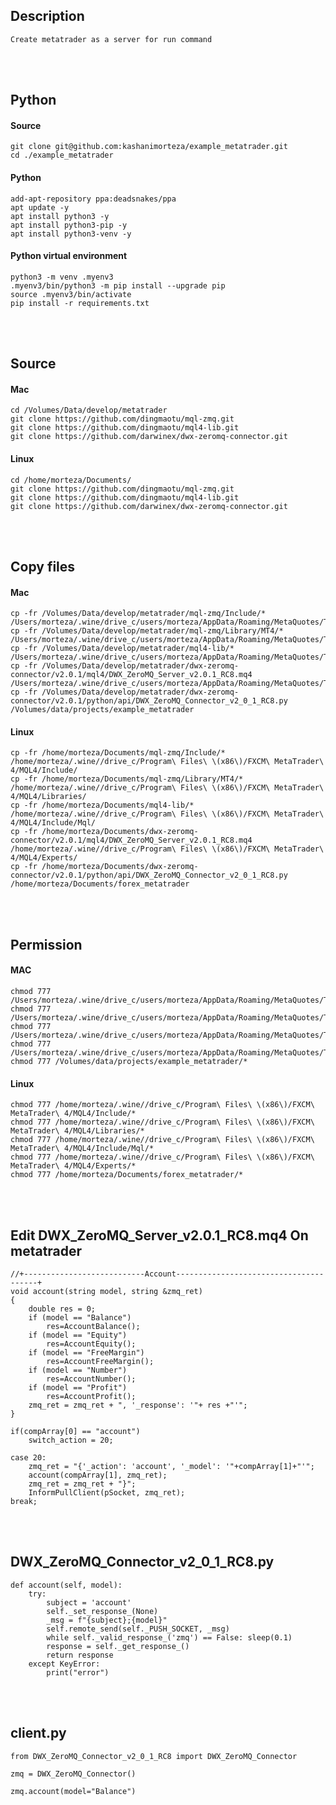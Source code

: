 <!---------------------------------------[Description]-->
## Description
    Create metatrader as a server for run command


<!---------------------------------------[Python]-->
<br><br>

## Python

#### Source
    git clone git@github.com:kashanimorteza/example_metatrader.git
    cd ./example_metatrader

#### Python
    add-apt-repository ppa:deadsnakes/ppa
	apt update -y
	apt install python3 -y
	apt install python3-pip -y
	apt install python3-venv -y

#### Python virtual environment 
	python3 -m venv .myenv3
	.myenv3/bin/python3 -m pip install --upgrade pip
	source .myenv3/bin/activate
	pip install -r requirements.txt



<!---------------------------------------[Source]-->
<br><br>

## Source

#### Mac
    cd /Volumes/Data/develop/metatrader
    git clone https://github.com/dingmaotu/mql-zmq.git
    git clone https://github.com/dingmaotu/mql4-lib.git
    git clone https://github.com/darwinex/dwx-zeromq-connector.git

#### Linux
    cd /home/morteza/Documents/
    git clone https://github.com/dingmaotu/mql-zmq.git
    git clone https://github.com/dingmaotu/mql4-lib.git
    git clone https://github.com/darwinex/dwx-zeromq-connector.git



<!---------------------------------------[Copy]-->
<br><br>

## Copy files

#### Mac
    cp -fr /Volumes/Data/develop/metatrader/mql-zmq/Include/* /Users/morteza/.wine/drive_c/users/morteza/AppData/Roaming/MetaQuotes/Terminal/4436C789DD6783682A87A8056812DF7E/MQL4/Include/
    cp -fr /Volumes/Data/develop/metatrader/mql-zmq/Library/MT4/* /Users/morteza/.wine/drive_c/users/morteza/AppData/Roaming/MetaQuotes/Terminal/4436C789DD6783682A87A8056812DF7E/MQL4/Libraries/
    cp -fr /Volumes/Data/develop/metatrader/mql4-lib/* /Users/morteza/.wine/drive_c/users/morteza/AppData/Roaming/MetaQuotes/Terminal/4436C789DD6783682A87A8056812DF7E/MQL4/Include/Mql/
    cp -fr /Volumes/Data/develop/metatrader/dwx-zeromq-connector/v2.0.1/mql4/DWX_ZeroMQ_Server_v2.0.1_RC8.mq4 /Users/morteza/.wine/drive_c/users/morteza/AppData/Roaming/MetaQuotes/Terminal/4436C789DD6783682A87A8056812DF7E/MQL4/Experts/
    cp -fr /Volumes/Data/develop/metatrader/dwx-zeromq-connector/v2.0.1/python/api/DWX_ZeroMQ_Connector_v2_0_1_RC8.py /Volumes/data/projects/example_metatrader

#### Linux
    cp -fr /home/morteza/Documents/mql-zmq/Include/* /home/morteza/.wine//drive_c/Program\ Files\ \(x86\)/FXCM\ MetaTrader\ 4/MQL4/Include/
    cp -fr /home/morteza/Documents/mql-zmq/Library/MT4/* /home/morteza/.wine//drive_c/Program\ Files\ \(x86\)/FXCM\ MetaTrader\ 4/MQL4/Libraries/
    cp -fr /home/morteza/Documents/mql4-lib/* /home/morteza/.wine//drive_c/Program\ Files\ \(x86\)/FXCM\ MetaTrader\ 4/MQL4/Include/Mql/
    cp -fr /home/morteza/Documents/dwx-zeromq-connector/v2.0.1/mql4/DWX_ZeroMQ_Server_v2.0.1_RC8.mq4 /home/morteza/.wine//drive_c/Program\ Files\ \(x86\)/FXCM\ MetaTrader\ 4/MQL4/Experts/
    cp -fr /home/morteza/Documents/dwx-zeromq-connector/v2.0.1/python/api/DWX_ZeroMQ_Connector_v2_0_1_RC8.py /home/morteza/Documents/forex_metatrader



<!---------------------------------------[Permission]-->
<br><br>

## Permission

#### MAC
    chmod 777 /Users/morteza/.wine/drive_c/users/morteza/AppData/Roaming/MetaQuotes/Terminal/4436C789DD6783682A87A8056812DF7E/MQL4/Include/*
    chmod 777 /Users/morteza/.wine/drive_c/users/morteza/AppData/Roaming/MetaQuotes/Terminal/4436C789DD6783682A87A8056812DF7E/MQL4/Libraries/*
    chmod 777 /Users/morteza/.wine/drive_c/users/morteza/AppData/Roaming/MetaQuotes/Terminal/4436C789DD6783682A87A8056812DF7E/MQL4/Include/Mql/*
    chmod 777 /Users/morteza/.wine/drive_c/users/morteza/AppData/Roaming/MetaQuotes/Terminal/4436C789DD6783682A87A8056812DF7E/MQL4/Experts/*
    chmod 777 /Volumes/data/projects/example_metatrader/*

#### Linux
    chmod 777 /home/morteza/.wine//drive_c/Program\ Files\ \(x86\)/FXCM\ MetaTrader\ 4/MQL4/Include/*
    chmod 777 /home/morteza/.wine//drive_c/Program\ Files\ \(x86\)/FXCM\ MetaTrader\ 4/MQL4/Libraries/*
    chmod 777 /home/morteza/.wine//drive_c/Program\ Files\ \(x86\)/FXCM\ MetaTrader\ 4/MQL4/Include/Mql/*
    chmod 777 /home/morteza/.wine//drive_c/Program\ Files\ \(x86\)/FXCM\ MetaTrader\ 4/MQL4/Experts/*
    chmod 777 /home/morteza/Documents/forex_metatrader/*



<!---------------------------------------[Copy]-->
<br><br>

## Edit DWX_ZeroMQ_Server_v2.0.1_RC8.mq4 On metatrader

    //+---------------------------Account---------------------------------------+
    void account(string model, string &zmq_ret)
    {   
        double res = 0;
        if (model == "Balance")
            res=AccountBalance();
        if (model == "Equity")
            res=AccountEquity();
        if (model == "FreeMargin") 
            res=AccountFreeMargin();
        if (model == "Number") 
            res=AccountNumber();
        if (model == "Profit") 
            res=AccountProfit();
        zmq_ret = zmq_ret + ", '_response': '"+ res +"'";
    }

    if(compArray[0] == "account")
        switch_action = 20;

    case 20:
        zmq_ret = "{'_action': 'account', '_model': '"+compArray[1]+"'";
        account(compArray[1], zmq_ret);
        zmq_ret = zmq_ret + "}";
        InformPullClient(pSocket, zmq_ret);
    break;


<!---------------------------------------[DWX_ZeroMQ_Connector_v2_0_1_RC8.py]-->
<br><br>

## DWX_ZeroMQ_Connector_v2_0_1_RC8.py

    def account(self, model):
        try:
            subject = 'account'
            self._set_response_(None)                    
            _msg = f"{subject};{model}"
            self.remote_send(self._PUSH_SOCKET, _msg)                      
            while self._valid_response_('zmq') == False: sleep(0.1)
            response = self._get_response_()
            return response
        except KeyError:
            print("error")



<!---------------------------------------[client]-->
<br><br>

## client.py

    from DWX_ZeroMQ_Connector_v2_0_1_RC8 import DWX_ZeroMQ_Connector

    zmq = DWX_ZeroMQ_Connector()

    zmq.account(model="Balance")
